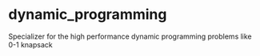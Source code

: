 # dynamic_programming
Specializer for the high performance dynamic programming problems like 0-1 knapsack
